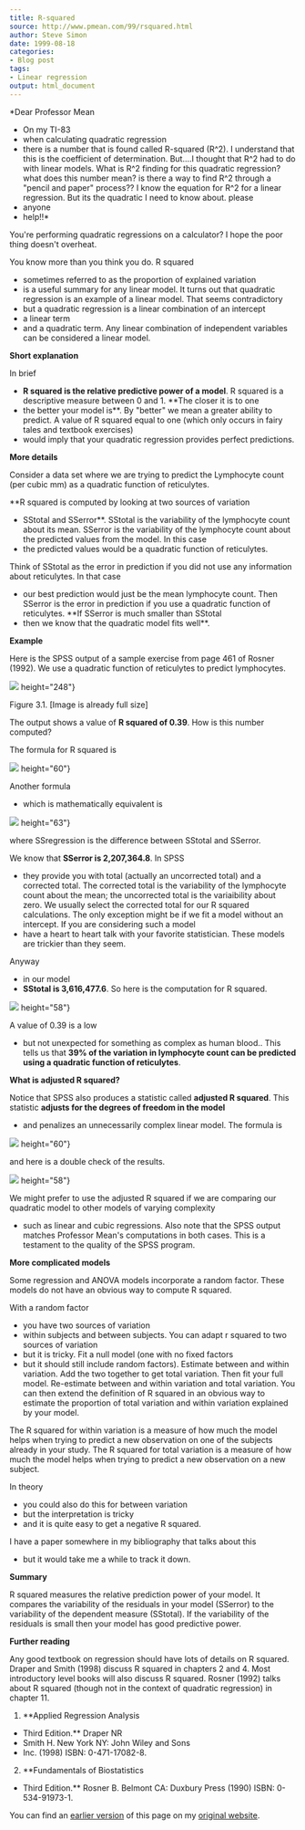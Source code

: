```yaml
---
title: R-squared
source: http://www.pmean.com/99/rsquared.html
author: Steve Simon
date: 1999-08-18
categories:
- Blog post
tags:
- Linear regression
output: html_document
---
```

*Dear Professor Mean
- On my TI-83
- when calculating quadratic
regression
- there is a number that is found called R-squared (R^2). I
understand that this is the coefficient of determination. But....I
thought that R^2 had to do with linear models. What is R^2 finding for
this quadratic regression? what does this number mean? is there a way to
find R^2 through a "pencil and paper" process?? I know the equation
for R^2 for a linear regression. But its the quadratic I need to know
about. please
- anyone
- help!!*

You're performing quadratic regressions on a calculator? I hope the
poor thing doesn't overheat.

You know more than you think you do. R squared
- sometimes referred to as
the proportion of explained variation
- is a useful summary for any
linear model. It turns out that quadratic regression is an example of a
linear model. That seems contradictory
- but a quadratic regression is a
linear combination of an intercept
- a linear term
- and a quadratic term.
Any linear combination of independent variables can be considered a
linear model.

**Short explanation**

In brief
- **R squared is the relative predictive power of a model**. R
squared is a descriptive measure between 0 and 1. **The closer it is to
one
- the better your model is**. By "better" we mean a greater ability
to predict. A value of R squared equal to one (which only occurs in
fairy tales and textbook exercises)
- would imply that your quadratic
regression provides perfect predictions.

**More details**

Consider a data set where we are trying to predict the Lymphocyte count
(per cubic mm) as a quadratic function of reticulytes.

**R squared is computed by looking at two sources of variation
- SStotal
and SSerror**. SStotal is the variability of the lymphocyte count about
its mean. SSerror is the variability of the lymphocyte count about the
predicted values from the model. In this case
- the predicted values
would be a quadratic function of reticulytes.

Think of SStotal as the error in prediction if you did not use any
information about reticulytes. In that case
- our best prediction would
just be the mean lymphocyte count. Then SSerror is the error in
prediction if you use a quadratic function of reticulytes. **If SSerror
is much smaller than SStotal
- then we know that the quadratic model fits
well**.

**Example**

Here is the SPSS output of a sample exercise from page 461 of Rosner
(1992). We use a quadratic function of reticulytes to predict
lymphocytes.

![](../../../web/images/99/rsquared01.gif)
height="248"}

Figure 3.1. [Image is already full size]

The output shows a value of **R squared of 0.39**. How is this number
computed?

The formula for R squared is

![](../../../web/images/99/rsquared02.gif)
height="60"}

Another formula
- which is mathematically equivalent is

![](../../../web/images/99/rsquared03.gif)
height="63"}

where SSregression is the difference between SStotal and SSerror.

We know that **SSerror is 2,207,364.8**. In SPSS
- they provide you with
total (actually an uncorrected total) and a corrected total. The
corrected total is the variability of the lymphocyte count about the
mean; the uncorrected total is the variaibility about zero. We usually
select the corrected total for our R squared calculations. The only
exception might be if we fit a model without an intercept. If you are
considering such a model
- have a heart to heart talk with your favorite
statistician. These models are trickier than they seem.

Anyway
- in our model
- **SStotal is 3,616,477.6**. So here is the
computation for R squared.

![](../../../web/images/99/rsquared04.gif)
height="58"}

A value of 0.39 is a low
- but not unexpected for something as complex as
human blood.. This tells us that **39% of the variation in lymphocyte
count can be predicted using a quadratic function of reticulytes**.

**What is adjusted R squared?**

Notice that SPSS also produces a statistic called **adjusted R
squared**. This statistic **adjusts for the degrees of freedom in the
model**
- and penalizes an unnecessarily complex linear model. The
formula is

![](../../../web/images/99/rsquared05.gif)
height="60"}

and here is a double check of the results.

![](../../../web/images/99/rsquared06.gif)
height="58"}

We might prefer to use the adjusted R squared if we are comparing our
quadratic model to other models of varying complexity
- such as linear
and cubic regressions. Also note that the SPSS output matches Professor
Mean's computations in both cases. This is a testament to the quality
of the SPSS program.

**More complicated models**

Some regression and ANOVA models incorporate a random factor. These
models do not have an obvious way to compute R squared.

With a random factor
- you have two sources of variation
- within subjects
and between subjects. You can adapt r squared to two sources of
variation
- but it is tricky. Fit a null model (one with no fixed
factors
- but it should still include random factors). Estimate between
and within variation. Add the two together to get total variation. Then
fit your full model. Re-estimate between and within variation and total
variation. You can then extend the definition of R squared in an obvious
way to estimate the proportion of total variation and within variation
explained by your model.

The R squared for within variation is a measure of how much the model
helps when trying to predict a new observation on one of the subjects
already in your study. The R squared for total variation is a measure of
how much the model helps when trying to predict a new observation on a
new subject.

In theory
- you could also do this for between variation
- but the
interpretation is tricky
- and it is quite easy to get a negative R
squared.

I have a paper somewhere in my bibliography that talks about this
- but
it would take me a while to track it down.

**Summary**

R squared measures the relative prediction power of your model. It
compares the variability of the residuals in your model (SSerror) to the
variability of the dependent measure (SStotal). If the variability of
the residuals is small then your model has good predictive power.

**Further reading**

Any good textbook on regression should have lots of details on R
squared. Draper and Smith (1998) discuss R squared in chapters 2 and 4.
Most introductory level books will also discuss R squared. Rosner (1992)
talks about R squared (though not in the context of quadratic
regression) in chapter 11.

1.  **Applied Regression Analysis
- Third Edition.** Draper NR
- Smith H.
    New York NY: John Wiley and Sons
- Inc.  (1998) ISBN: 0-471-17082-8.
2.  **Fundamentals of Biostatistics
- Third Edition.** Rosner B. Belmont
    CA: Duxbury Press (1990) ISBN: 0-534-91973-1.

You can find an [earlier version][sim1] of this page on my [original website][sim2].

[sim1]: http://www.pmean.com/99/rsquared.html
[sim2]: http://www.pmean.com/original_site.html
